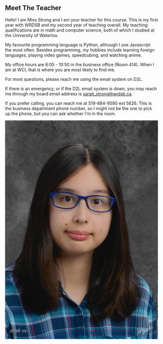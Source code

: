 ## Meet The Teacher

Hello! I am Miss Strong and I am your teacher for this course. This is my first year with WRDSB and my second year of teaching overall. My teaching qualifications are in math and computer science, both of which I studied at the University of Waterloo.

My favourite programming language is Python, although I use Javascript the most often. Besides programming, my hobbies include learning foreign languages, playing video games, speedcubing, and watching anime. 

My office hours are 8:05 - 10:50 in the business office (Room 414). When I am at WCI, that is where you are most likely to find me. 

For most questions, please reach me using the email system on D2L. 

If there is an emergency, or if the D2L email system is down, you may reach me through my board email address is sarah_strong@wrdsb.ca. 

If you prefer calling, you can reach me at 519-884-9590 ext 5626. This is the business department phone number, so I might not be the one to pick up the phone, but you can ask whether I'm in the room. 

![](Images/2018_School_Picture.jpeg)
